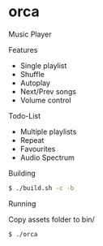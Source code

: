 # orca
Music Player

Features
 - Single playlist
 - Shuffle
 - Autoplay
 - Next/Prev songs
 - Volume control

Todo-List
- Multiple playlists
- Repeat
- Favourites
- Audio Spectrum

Building

```sh
$ ./build.sh -c -b
```

Running

Copy assets folder to bin/
```sh
$ ./orca
```
